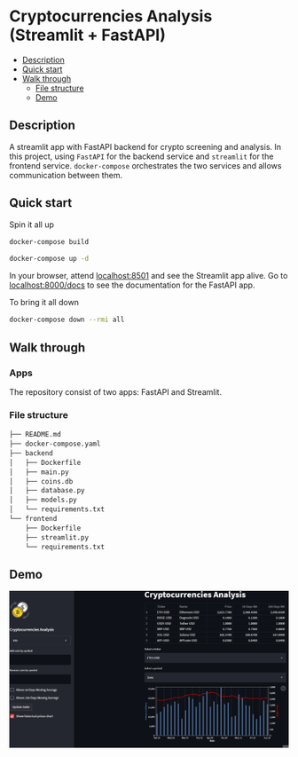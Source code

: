# Cryptocurrencies Analysis (Streamlit + FastAPI)

-   [Description](#description)
-   [Quick start](#quick-start)
-   [Walk through](#walk-through)
    -   [File structure](#file-structure)
    -   [Demo](#Demo)
        
## Description

A streamlit app with FastAPI backend for crypto screening and analysis.
In this project, using `FastAPI` for the backend service and `streamlit` for the frontend service. `docker-compose` orchestrates the two services and allows communication between them.

## Quick start

Spin it all up

```sh
docker-compose build
```

```sh
docker-compose up -d
```

In your browser, attend [localhost:8501](http://localhost:8501/) and see the Streamlit app alive. Go to [localhost:8000/docs](http://localhost:8000/docs/) to see the documentation for the FastAPI app.

To bring it all down

```sh
docker-compose down --rmi all 
```

## Walk through

### Apps

The repository consist of two apps: FastAPI and Streamlit.

### File structure

```sh
├── README.md
├── docker-compose.yaml
├── backend
│   ├── Dockerfile
│   ├── main.py
│   ├── coins.db
│   ├── database.py
│   ├── models.py
│   └── requirements.txt
└── frontend
    ├── Dockerfile
    ├── streamlit.py
    └── requirements.txt
```

## Demo

![](Demo.gif)
